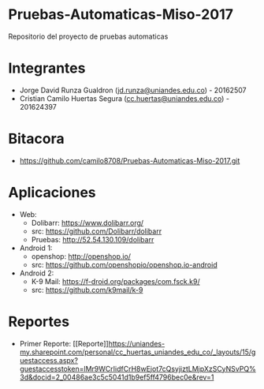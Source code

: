 # Pruebas-Automaticas-Miso-2017
Repositorio del proyecto de pruebas automaticas

# Integrantes
* Jorge David Runza Gualdron (jd.runza@uniandes.edu.co) - 20162507 
* Cristian Camilo Huertas Segura (cc.huertas@uniandes.edu.co) - 201624397 

# Bitacora
* https://github.com/camilo8708/Pruebas-Automaticas-Miso-2017.git 

# Aplicaciones
* Web:
   * Dolibarr: https://www.dolibarr.org/
   * src: https://github.com/Dolibarr/dolibarr 
   * Pruebas: http://52.54.130.109/dolibarr
* Android 1:  
   * openshop: http://openshop.io/  
   * src: https://github.com/openshopio/openshop.io-android 
* Android 2:  
   * K-9 Mail: https://f-droid.org/packages/com.fsck.k9/  
   * src: https://github.com/k9mail/k-9 
# Reportes
* Primer Reporte: [[Reporte]]https://uniandes-my.sharepoint.com/personal/cc_huertas_uniandes_edu_co/_layouts/15/guestaccess.aspx?guestaccesstoken=lMr9WCrIidfCrH8wEjot7cQsyjiztLMjpXzSCyNSvPQ%3d&docid=2_00486ae3c5c5041d1b9ef5ff4796bec0e&rev=1
